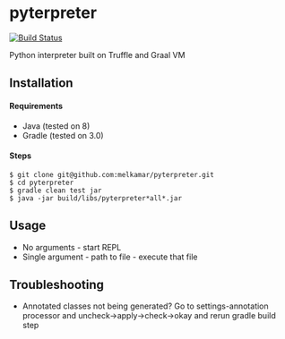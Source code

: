 # pyterpreter

[![Build Status](https://travis-ci.com/melkamar/pyterpreter.svg?token=vMAJz6sAMcPRgk9vRaTy&branch=no-truffle)](https://travis-ci.com/melkamar/pyterpreter)

Python interpreter built on Truffle and Graal VM

## Installation
#### Requirements
- Java (tested on 8)
- Gradle (tested on 3.0)

#### Steps 
```
$ git clone git@github.com:melkamar/pyterpreter.git
$ cd pyterpreter
$ gradle clean test jar
$ java -jar build/libs/pyterpreter*all*.jar
```

## Usage

- No arguments - start REPL
- Single argument - path to file - execute that file

## Troubleshooting

- Annotated classes not being generated? Go to settings-annotation processor and uncheck->apply->check->okay and rerun gradle build step